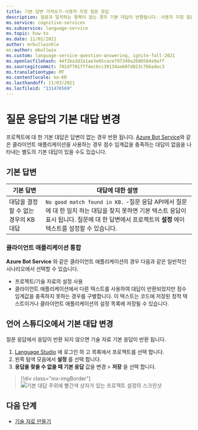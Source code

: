 ```yaml
---
title: 기본 답변 가져오기-사용자 지정 질문 응답
description: 질문과 일치하는 항목이 없는 경우 기본 대답이 반환됩니다. 사용자 지정 질문 응답의 표준 기본 응답에서 기본 대답을 변경 하는 것이 좋습니다.
ms.service: cognitive-services
ms.subservice: language-service
ms.topic: how-to
ms.date: 11/02/2021
author: mrbullwinkle
ms:author: mbullwin
ms.custom: language-service-question-answering, ignite-fall-2021
ms.openlocfilehash: 44f2ba3d3a1ae3e05cace797349a2680584a9aff
ms.sourcegitcommit: 702df701fff4ec6cc39134aa607d023c766adec3
ms.translationtype: MT
ms.contentlocale: ko-KR
ms.lasthandoff: 11/03/2021
ms.locfileid: "131476569"
---
```

# <a name="change-default-answer-for-question-answering"></a>질문 응답의 기본 대답 변경

프로젝트에 대 한 기본 대답은 답변이 없는 경우 반환 됩니다. [Azure Bot Service](/azure/bot-service/bot-builder-howto-qna)와 같은 클라이언트 애플리케이션을 사용하는 경우 점수 임계값을 충족하는 대답이 없음을 나타내는 별도의 기본 대답이 있을 수도 있습니다.

## <a name="default-answer"></a>기본 답변


|기본 답변|대답에 대한 설명|
|--|--|
|대답을 결정할 수 없는 경우의 KB 대답|`No good match found in KB.` -질문 응답 API에서 질문에 대 한 일치 하는 대답을 찾지 못하면 기본 텍스트 응답이 표시 됩니다. 질문에 대 한 답변에서 프로젝트의 **설정** 에이 텍스트를 설정할 수 있습니다. |

### <a name="client-application-integration"></a>클라이언트 애플리케이션 통합

**Azure Bot Service** 와 같은 클라이언트 애플리케이션의 경우 다음과 같은 일반적인 시나리오에서 선택할 수 있습니다.

* 프로젝트/기술 자료의 설정 사용
* 클라이언트 애플리케이션에서 다른 텍스트를 사용하여 대답이 반환되었지만 점수 임계값을 충족하지 못하는 경우를 구별합니다. 이 텍스트는 코드에 저장된 정적 텍스트이거나 클라이언트 애플리케이션의 설정 목록에 저장될 수 있습니다.

## <a name="change-default-answer-in-language-studio"></a>언어 스튜디오에서 기본 대답 변경

질문 응답에서 응답이 반환 되지 않으면 기술 자료 기본 응답이 반환 됩니다.

1. [Language Studio](https://language.azure.com) 에 로그인 하 고 목록에서 프로젝트를 선택 합니다.
1. 왼쪽 탐색 모음에서 **설정** 를 선택 합니다.
1. **응답을 찾을 수 없을 때 기본 응답** 값을 변경 > **저장** 을 선택 합니다.

> [!div class="mx-imgBorder"]
> ![기본 대답 주위에 빨간색 상자가 있는 프로젝트 설정의 스크린샷](../media/change-default-answer/settings.png)

## <a name="next-steps"></a>다음 단계

* [기술 자료 만들기](manage-knowledge-base.md)
